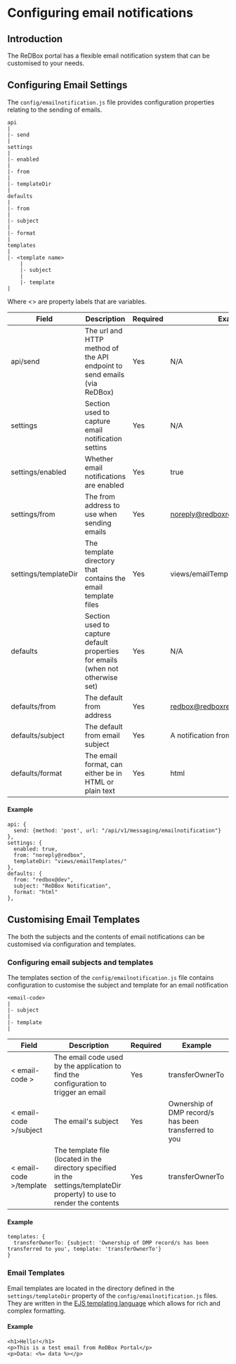 # Configuring email notifications

## Introduction

The ReDBox portal has a flexible email notification system that can be customised to your needs.

## Configuring Email Settings

The `config/emailnotification.js` file provides configuration properties relating to the sending of emails.

```
api
|
|- send
|
settings
|
|- enabled
|
|- from
|
|- templateDir
|
defaults
|
|- from
|
|- subject
|
|- format
|
templates
|
|- <template name>
    |
    |- subject
    |
    |- template
|
```
Where <> are property labels that are variables.

| Field            | Description                                                                                                                                                                              | Required | Example        |
|------------------|------------------------------------------------------------------------------------------------------------------------------------------------------------------------------------------|----------|----------------|
| api/send    | The url and HTTP method of the API endpoint to send emails (via ReDBox)| Yes      | N/A           |
| settings    | Section used to capture email notification settins  | Yes      | N/A           |
| settings/enabled    | Whether email notifications are enabled | Yes      | true         |
| settings/from    | The from address to use when sending emails | Yes      | noreply@redboxresearchdata.com.au         |
| settings/templateDir    | The template directory that contains the email template files | Yes      | views/emailTemplates/        |
| defaults   | Section used to capture default properties for emails (when not otherwise set) | Yes      | N/A          |
| defaults/from    | The default from address | Yes      | redbox@redboxresearchdata.com.au             |
| defaults/subject    | The default from email subject | Yes      | A notification from ReDBox         |
| defaults/format    | The email format, can either be in HTML or plain text | Yes      | html         |

#### Example
```
api: {
  send: {method: 'post', url: "/api/v1/messaging/emailnotification"}
},
settings: {
  enabled: true,
  from: "noreply@redbox",
  templateDir: "views/emailTemplates/"
},
defaults: {
  from: "redbox@dev",
  subject: "ReDBox Notification",
  format: "html"
},
  ```

## Customising Email Templates

The both the subjects and the contents of email notifications can be customised via configuration and templates.


### Configuring email subjects and templates
The templates section of the `config/emailnotification.js` file contains configuration to customise the subject and template for an email notification

```
<email-code>
|
|- subject
|
|- template
|
```

| Field            | Description                                                                                                                                                                              | Required | Example        |
|------------------|------------------------------------------------------------------------------------------------------------------------------------------------------------------------------------------|----------|----------------|
| < email-code >    | The email code used by the application to find the configuration to trigger an email | Yes      | transferOwnerTo           |
| < email-code >/subject    | The email's subject | Yes      | Ownership of DMP record/s has been transferred to you |
| < email-code >/template    | The template file (located in the directory specified in the settings/templateDir property) to use to render the contents | Yes      | transferOwnerTo |

#### Example
```
templates: {
  transferOwnerTo: {subject: 'Ownership of DMP record/s has been transferred to you', template: 'transferOwnerTo'}
}
```

### Email Templates

Email templates are located in the directory defined in the `settings/templateDir` property of the `config/emailnotification.js` files. They are written in the [EJS templating language](http://www.embeddedjs.com/) which allows for rich and complex formatting.


#### Example
```
<h1>Hello!</h1>
<p>This is a test email from ReDBox Portal</p>
<p>Data: <%= data %></p>
```
